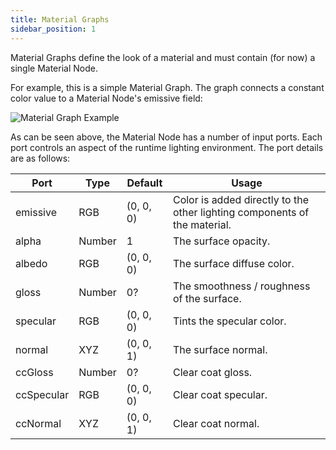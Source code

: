 ```yaml
---
title: Material Graphs
sidebar_position: 1
---
```


Material Graphs define the look of a material and must contain (for now) a single Material Node.

For example, this is a simple Material Graph. The graph connects a constant color value to a Material Node's emissive field:

![Material Graph Example](/images/shader-editor/overview-graph-material.png)

As can be seen above, the Material Node has a number of input ports. Each port controls an aspect of the runtime lighting environment. The port details are as follows:

| Port       | Type   | Default   | Usage                                                                     |
| ---------- | ------ | --------- | ------------------------------------------------------------------------- |
| emissive   | RGB    | (0, 0, 0) | Color is added directly to the other lighting components of the material. |
| alpha      | Number | 1         | The surface opacity.                                                      |
| albedo     | RGB    | (0, 0, 0) | The surface diffuse color.                                                |
| gloss      | Number | 0?        | The smoothness / roughness of the surface.                                |
| specular   | RGB    | (0, 0, 0) | Tints the specular color.                                                 |
| normal     | XYZ    | (0, 0, 1) | The surface normal.                                                       |
| ccGloss    | Number | 0?        | Clear coat gloss.                                                         |
| ccSpecular | RGB    | (0, 0, 0) | Clear coat specular.                                                      |
| ccNormal   | XYZ    | (0, 0, 1) | Clear coat normal.                                                        |
